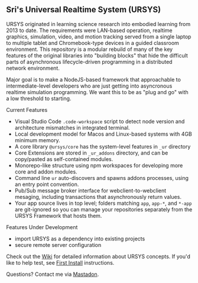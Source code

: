 ## Sri's Universal Realtime System (URSYS)

URSYS originated in learning science research into embodied learning from 2013 to date. The requirements were LAN-based operation, realtime graphics, simulation, video, and motion tracking served from a single laptop to multiple tablet and Chromebook-type devices in a guided classroom environment. This repository is a modular rebuild of many of the key features of the original libraries into "building blocks" that hide the difficult parts of asynchronous lifecycle-driven programming in a distributed network environment. 

Major goal is to make a NodeJS-based framework that approachable to intermediate-level developers who are just getting into asyncronous realtime simulation programming. We want this to be as "plug and go" with a low threshold to starting.

Current Features

* Visual Studio Code `.code-workspace` script to detect node version and architecture mismatches in integrated terminal.
* Local development model for Macos and Linux-based systems with 4GB minimum memory.
* A core library `@ursys/core` has the system-level features in `_ur` directory
* Core Extensions are stored in `_ur_addons` directory, and can be copy/pasted as self-contained modules.
* Monorepo-like structure using npm workspaces for developing more core and addon modules.
* Command line `ur` auto-discovers and spawns addons processes, using an entry point convention.
* Pub/Sub message broker interface for webclient-to-webclient mesaging, including transactions that asynchronously return values.
* Your app source lives in top level; folders matching `app`, `app-*`, and `*-app` are git-ignored so you can manage your repositories separately from the URSYS Framework that hosts them.

Features Under Development

* import URSYS as a dependency into existing projects
* secure remote server configuration

Check out the [Wiki](https://github.com/dsriseah/ursys/wiki) for detailed information about URSYS concepts. If you'd like to help test, see [First Install](https://github.com/dsriseah/ursys/wiki/Installation) instructions.

Questions? Contact me via [Mastadon](https://opalstack.social/@dsri). 

